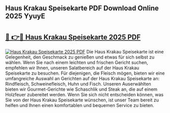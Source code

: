 ## Haus Krakau Speisekarte PDF Download Online 2025 YyuyE

# <h2><a href="http://gceesce.nevu.top/?p=Haus+Krakau+Speisekarte">🔗 👉🔴 Haus Krakau Speisekarte 2025 PDF</a></h2>

[![Haus Krakau Speisekarte 2025 PDF](https://i.imgur.com/dBaPXMq.png)](http://gceesce.nevu.top/?p=Haus+Krakau+Speisekarte)
Die Haus Krakau Speisekarte ist eine Gelegenheit, den Geschmack zu genießen und etwas für sich selbst zu wählen. Wenn Sie nach einem leichten und frischen Gericht suchen, empfehlen wir Ihnen, unseren Salatbereich auf der Haus Krakau Speisekarte zu besuchen. Für diejenigen, die Fleisch mögen, bieten wir eine umfangreiche Auswahl an Gerichten auf der Haus Krakau Speisekarte an: Rindfleisch, Schweinefleisch, Huhn und Fisch. Unseren Auserwählten bieten wir Gourmet-Gerichte wie Schaschlik und Steak an, die auf einem Holzfeuer zubereitet werden. Wenn Sie sich nicht entscheiden können, was Sie von der Haus Krakau Speisekarte wünschen, ist unser Team bereit zu helfen und Ihnen einen komfortablen und bequemen Service zu bieten.
